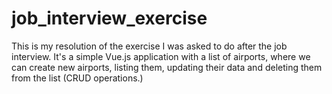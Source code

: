 # job_interview_exercise
 This is my resolution of the exercise I was asked to do after the job interview. It's a simple Vue.js application with a list of airports, where we can create new airports, listing them, updating their data and deleting them from the list (CRUD operations.)
